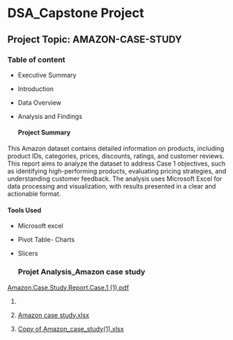 # DSA_Capstone Project

## Project Topic: AMAZON-CASE-STUDY

### Table of content
- Executive Summary
- Introduction
- Data Overview
- Analysis and Findings

  #### Project Summary

This Amazon dataset contains detailed information on products, including product IDs,
categories, prices, discounts, ratings, and customer reviews. This report aims to analyze the dataset to address Case 1 objectives, such as identifying high-performing products,
evaluating pricing strategies, and understanding customer feedback. The analysis uses
Microsoft Excel for data processing and visualization, with results presented in a clear and
actionable format.

#### Tools Used

- Microsoft excel
- Pivot Table- Charts
- Slicers

  ### Projet Analysis_Amazon case study
[Amazon.Case.Study.Report.Case.1 (1).pdf](https://github.com/user-attachments/files/21081929/Amazon.Case.Study.Report.Case.1.1.pdf)

1. 

2. [Amazon case study.xlsx](https://github.com/user-attachments/files/21081775/Amazon.case.study.xlsx)

3. [Copy of Amazon_case_study(1).xlsx](https://github.com/user-attachments/files/21081780/Copy.of.Amazon_case_study.1.xlsx)
